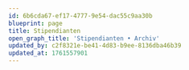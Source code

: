 ```yaml
---
id: 6b6cda67-ef17-4777-9e54-dac55c9aa30b
blueprint: page
title: Stipendianten
open_graph_title: 'Stipendianten • Archiv'
updated_by: c2f8321e-be41-4d83-b9ee-8136dba46b39
updated_at: 1761557901
---
```

